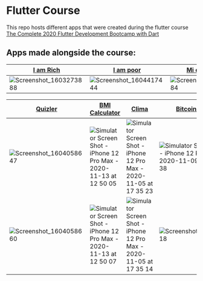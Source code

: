 # Flutter Course
This repo hosts different apps that were created during the flutter course [The Complete 2020 Flutter Development Bootcamp with Dart](https://www.udemy.com/course/flutter-bootcamp-with-dart/)

## Apps made alongside the course:

| [I am Rich](https://github.com/stefaniamak/flutter_course/tree/master/i_am_rich)  | [I am poor](https://github.com/stefaniamak/flutter_course/tree/master/i_am_poor) | [Mi card flutter](https://github.com/stefaniamak/flutter_course/tree/master/mi_card_flutter) | [Rolling Dice](https://github.com/stefaniamak/flutter_course/tree/master/dicee-flutter) | [Magic 8Ball](https://github.com/stefaniamak/flutter_course/tree/master/magic-8-ball-flutter) | [Xylophone](https://github.com/stefaniamak/flutter_course/tree/master/xylophone-flutter) | [Destini](https://github.com/stefaniamak/flutter_course/tree/master/destini-challenge-starting) |
| ------------- | ------------- | ------------- | ------------- | ------------- | ------------- | ------------- |
| ![Screenshot_1603273888](https://user-images.githubusercontent.com/48293545/98004056-241e6a00-1df8-11eb-85ce-d6af99734fa2.png)  | ![Screenshot_1604417444](https://user-images.githubusercontent.com/48293545/98005960-529d4480-1dfa-11eb-96b1-96484b83ee5a.png)  | ![Screenshot_1603355384](https://user-images.githubusercontent.com/48293545/98004076-2a144b00-1df8-11eb-96df-4a8f09f98652.png) | ![Screenshot_1603365342](https://user-images.githubusercontent.com/48293545/98004081-2b457800-1df8-11eb-954d-e987ed4a958e.png) | ![Screenshot_1603368276](https://user-images.githubusercontent.com/48293545/98004083-2bde0e80-1df8-11eb-9b7a-edf45cef1197.png) | ![Screenshot_1603375830](https://user-images.githubusercontent.com/48293545/98004088-2d0f3b80-1df8-11eb-9b22-91543f873e80.png) | ![Screenshot_1604058258](https://user-images.githubusercontent.com/48293545/98004098-2e406880-1df8-11eb-98f4-b08257090271.png) |

| [Quizler](https://github.com/stefaniamak/flutter_course/tree/master/quizzler-flutter)  | [BMI Calculator](https://github.com/stefaniamak/flutter_course/tree/master/bmi-calculator-flutter) | [Clima](https://github.com/stefaniamak/flutter_course/tree/master/Clima-Flutter) | [Bitcoin Ticker](https://github.com/stefaniamak/flutter_course/tree/master/bitcoin-ticker-flutter) | [Flash Chat_](https://github.com/stefaniamak/flutter_course/tree/master/flash-chat-flutter) | [Todoey](https://github.com/stefaniamak/flutter_course/tree/master/todoey_flutter) |
| ------------- | ------------- | ------------- |  ------------- |  ------------- |  ------------- |
|  ![Screenshot_1604058647](https://user-images.githubusercontent.com/48293545/98004116-35677680-1df8-11eb-8642-2e3418328324.png) | ![Simulator Screen Shot - iPhone 12 Pro Max - 2020-11-13 at 12 50 05](https://user-images.githubusercontent.com/48293545/99064581-cedc1880-25ae-11eb-8d6f-906b7373d0de.png)  | ![Simulator Screen Shot - iPhone 12 Pro Max - 2020-11-05 at 17 35 23](https://user-images.githubusercontent.com/48293545/98261633-53b2ab00-1f8d-11eb-9043-0bd63b024100.png) | ![Simulator Screen Shot - iPhone 12 Pro Max - 2020-11-09 at 11 33 38](https://user-images.githubusercontent.com/48293545/98524223-a1762e80-227f-11eb-8e39-f2fcef8817a1.png) | ![Simulator Screen Shot - iPhone 12 Pro Max - 2020-11-11 at 16 00 06](https://user-images.githubusercontent.com/48293545/98820654-1c357a00-2437-11eb-95be-de1a03fd6ffc.png) | ![Simulator Screen Shot - iPhone 12 Pro Max - 2020-11-13 at 12 44 32](https://user-images.githubusercontent.com/48293545/99064034-11512580-25ae-11eb-955e-b040fc1f2b4e.png)|
| ![Screenshot_1604058660](https://user-images.githubusercontent.com/48293545/98004129-38626700-1df8-11eb-88ff-30db0056563e.png) | ![Simulator Screen Shot - iPhone 12 Pro Max - 2020-11-13 at 12 50 07](https://user-images.githubusercontent.com/48293545/99064564-caaffb00-25ae-11eb-9217-1ec90da328a8.png) | ![Simulator Screen Shot - iPhone 12 Pro Max - 2020-11-05 at 17 35 14](https://user-images.githubusercontent.com/48293545/98261661-5ad9b900-1f8d-11eb-927f-10c14da19bd7.png) | ![Screenshot_1604914318](https://user-images.githubusercontent.com/48293545/98524262-adfa8700-227f-11eb-94ee-1ce38d6668c0.png) | ![Simulator Screen Shot - iPhone 12 Pro Max - 2020-11-11 at 15 59 46](https://user-images.githubusercontent.com/48293545/98820686-29eaff80-2437-11eb-91b6-a06cd7d31e0f.png) | ![Simulator Screen Shot - iPhone 12 Pro Max - 2020-11-13 at 12 44 20](https://user-images.githubusercontent.com/48293545/99064028-0e563500-25ae-11eb-931a-6da3dc1217c6.png) |
